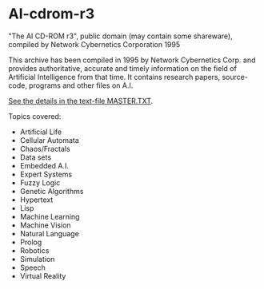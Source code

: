 # AI-cdrom-r3
"The AI CD-ROM r3",  public domain (may contain some shareware), compiled by Network Cybernetics Corporation 1995

This archive has been compiled in 1995 by Network Cybernetics Corp. and provides authoritative, accurate and timely information on the field of Artificial Intelligence from that time.
It contains research papers, source-code, programs and other files on A.I.

[See the details in the text-file MASTER.TXT](MASTER.TXT).

Topics covered:
- Artificial Life
- Cellular Automata
- Chaos/Fractals
- Data sets
- Embedded A.I.
- Expert Systems
- Fuzzy Logic
- Genetic Algorithms
- Hypertext
- Lisp
- Machine Learning
- Machine Vision
- Natural Language
- Prolog
- Robotics
- Simulation
- Speech
- Virtual Reality
